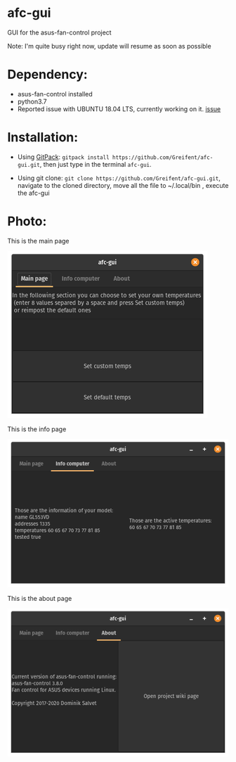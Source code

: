 # afc-gui
GUI for the asus-fan-control project

Note: I'm quite busy right now, update will resume as soon as possible

# Dependency:
* asus-fan-control installed
* python3.7
* Reported issue with UBUNTU 18.04 LTS, currently working on it. [issue](https://github.com/Greifent/afc-gui/issues/10)

# Installation:
 * Using [GitPack](https://github.com/dominiksalvet/gitpack): `gitpack install https://github.com/Greifent/afc-gui.git`, then just type in the terminal `afc-gui`.
 
 * Using git clone: `git clone https://github.com/Greifent/afc-gui.git`, navigate to the cloned directory, move all the file to ~/.local/bin , execute the afc-gui
 
# Photo:

This is the main page

![](images/Mainpage.png)

This is the info page

![](images/Infopc.png)

This is the about page

![](images/About.png)
